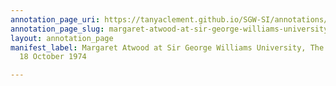 ```yaml
---
annotation_page_uri: https://tanyaclement.github.io/SGW-SI/annotations/margaret-atwood-at-sir-george-williams-university-the-poetry-series-18-october-1974-canvas-1-audience-member-13.json
annotation_page_slug: margaret-atwood-at-sir-george-williams-university-the-poetry-series-18-october-1974-canvas-1-audience-member-13
layout: annotation_page
manifest_label: Margaret Atwood at Sir George Williams University, The Poetry Series,
  18 October 1974

---
```

